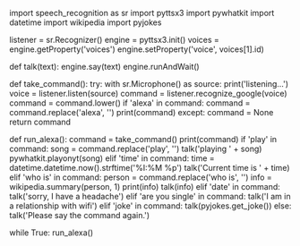 import speech_recognition as sr
import pyttsx3
import pywhatkit
import datetime
import wikipedia
import pyjokes

listener = sr.Recognizer()
engine = pyttsx3.init()
voices = engine.getProperty('voices')
engine.setProperty('voice', voices[1].id)


def talk(text):
    engine.say(text)
    engine.runAndWait()


def take_command():
    try:
        with sr.Microphone() as source:
            print('listening...')
            voice = listener.listen(source)
            command = listener.recognize_google(voice)
            command = command.lower()
            if 'alexa' in command:
                command = command.replace('alexa', '')
                print(command)
    except:
        command = None
    return command


def run_alexa():
    command = take_command()
    print(command)
    if 'play' in command:
        song = command.replace('play', '')
        talk('playing ' + song)
        pywhatkit.playonyt(song)
    elif 'time' in command:
        time = datetime.datetime.now().strftime('%I:%M %p')
        talk('Current time is ' + time)
    elif 'who is' in command:
        person = command.replace('who is', '')
        info = wikipedia.summary(person, 1)
        print(info)
        talk(info)
    elif 'date' in command:
        talk('sorry, I have a headache')
    elif 'are you single' in command:
        talk('I am in a relationship with wifi')
    elif 'joke' in command:
        talk(pyjokes.get_joke())
    else:
        talk('Please say the command again.')


while True:
    run_alexa()
